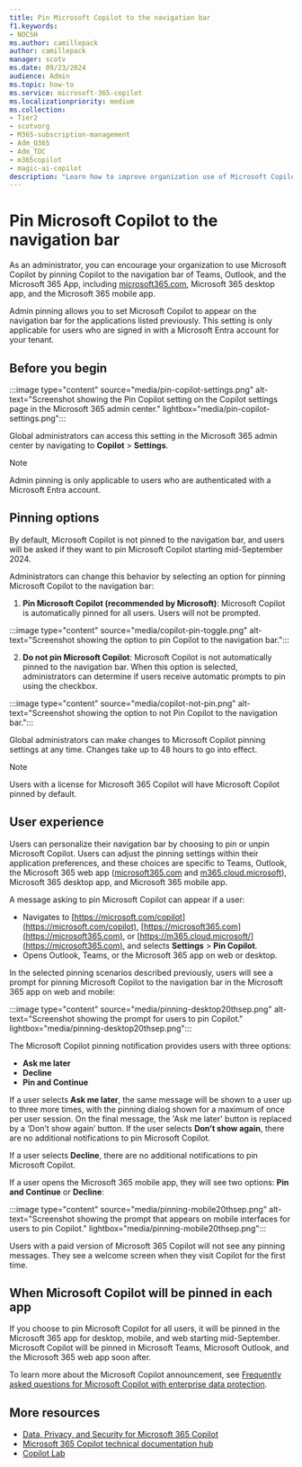 ```yaml
---
title: Pin Microsoft Copilot to the navigation bar
f1.keywords:
- NOCSH
ms.author: camillepack
author: camillepack
manager: scotv
ms.date: 09/23/2024
audience: Admin
ms.topic: how-to
ms.service: microsoft-365-copilot
ms.localizationpriority: medium
ms.collection: 
- Tier2
- scotvorg
- M365-subscription-management 
- Adm_O365
- Adm_TOC
- m365copilot
- magic-ai-copilot
description: "Learn how to improve organization use of Microsoft Copilot by pinning it to the navigation bar in Teams, Outlook, and the Microsoft 365 App."
---
```


# Pin Microsoft Copilot to the navigation bar

As an administrator, you can encourage your organization to use Microsoft Copilot by pinning Copilot to the navigation bar of Teams, Outlook, and the Microsoft 365 App, including [microsoft365.com](https://www.office.com/), Microsoft 365 desktop app, and the Microsoft 365 mobile app.  

Admin pinning allows you to set Microsoft Copilot to appear on the navigation bar for the applications listed previously. This setting is only applicable for users who are signed in with a Microsoft Entra account for your tenant.

## Before you begin

:::image type="content" source="media/pin-copilot-settings.png" alt-text="Screenshot showing the Pin Copilot setting on the Copilot settings page in the Microsoft 365 admin center." lightbox="media/pin-copilot-settings.png":::

Global administrators can access this setting in the Microsoft 365 admin center by navigating to **Copilot** > **Settings**.

> [!NOTE]
> Admin pinning is only applicable to users who are authenticated with a Microsoft Entra account.

## Pinning options

By default, Microsoft Copilot is not pinned to the navigation bar, and users will be asked if they want to pin Microsoft Copilot starting mid-September 2024.

Administrators can change this behavior by selecting an option for pinning Microsoft Copilot to the navigation bar:

1. **Pin Microsoft Copilot (recommended by Microsoft)**: Microsoft Copilot is automatically pinned for all users. Users will not be prompted.

:::image type="content" source="media/copilot-pin-toggle.png" alt-text="Screenshot showing the option to pin Copilot to the navigation bar.":::

2. **Do not pin Microsoft Copilot**: Microsoft Copilot is not automatically pinned to the navigation bar. When this option is selected, administrators can determine if users receive automatic prompts to pin using the checkbox.

:::image type="content" source="media/copilot-not-pin.png" alt-text="Screenshot showing the option to not Pin Copilot to the navigation bar.":::

Global administrators can make changes to Microsoft Copilot pinning settings at any time. Changes take up to 48 hours to go into effect.

> [!NOTE]
> Users with a license for Microsoft 365 Copilot will have Microsoft Copilot pinned by default.

## User experience

Users can personalize their navigation bar by choosing to pin or unpin Microsoft Copilot. Users can adjust the pinning settings within their application preferences, and these choices are specific to Teams, Outlook, the Microsoft 365 web app ([microsoft365.com](https://www.office.com/) and [m365.cloud.microsoft](https://m365.cloud.microsoft/)), Microsoft 365 desktop app, and Microsoft 365 mobile app.

A message asking to pin Microsoft Copilot can appear if a user:

- Navigates to [https://microsoft.com/copilot](https://microsoft.com/copilot), [https://microsoft365.com](https://microsoft365.com), or [https://m365.cloud.microsoft/](https://microsoft365.com), and selects **Settings** > **Pin Copilot**.  
- Opens Outlook, Teams, or the Microsoft 365 app on web or desktop.

In the selected pinning scenarios described previously, users will see a prompt for pinning Microsoft Copilot to the navigation bar in the Microsoft 365 app on web and mobile:

:::image type="content" source="media/pinning-desktop20thsep.png" alt-text="Screenshot showing the prompt for users to pin Copilot." lightbox="media/pinning-desktop20thsep.png":::

The Microsoft Copilot pinning notification provides users with three options:

- **Ask me later**
- **Decline**
- **Pin and Continue**

If a user selects **Ask me later**, the same message will be shown to a user up to three more times, with the pinning dialog shown for a maximum of once per user session. On the final message, the 'Ask me later' button is replaced by a ‘Don’t show again’ button. If the user selects **Don’t show again**, there are no additional notifications to pin Microsoft Copilot.  

If a user selects **Decline**, there are no additional notifications to pin Microsoft Copilot.

If a user opens the Microsoft 365 mobile app, they will see two options: **Pin and Continue** or **Decline**:

:::image type="content" source="media/pinning-mobile20thsep.png" alt-text="Screenshot showing the prompt that appears on mobile interfaces for users to pin Copilot." lightbox="media/pinning-mobile20thsep.png":::

Users with a paid version of Microsoft 365 Copilot will not see any pinning messages. They see a welcome screen when they visit Copilot for the first time.

## When Microsoft Copilot will be pinned in each app

If you choose to pin Microsoft Copilot for all users, it will be pinned in the Microsoft 365 app for desktop, mobile, and web starting mid-September. Microsoft Copilot will be pinned in Microsoft Teams, Microsoft Outlook, and the Microsoft 365 web app soon after.

To learn more about the Microsoft Copilot announcement, see [Frequently asked questions for Microsoft Copilot with enterprise data protection](https://aka.ms/MsftCopilot-BlogFAQ).

## More resources

- [Data, Privacy, and Security for Microsoft 365 Copilot](microsoft-365-copilot-privacy.md)
- [Microsoft 365 Copilot technical documentation hub](index.yml)
- [Copilot Lab](https://copilot.cloud.microsoft/)
